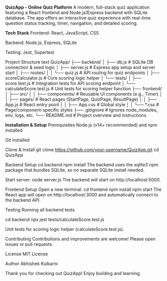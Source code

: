 **QuizApp - Online Quiz Platform**
A modern, full-stack quiz application featuring a React frontend and Node.js/Express backend with SQLite database. 
The app offers an interactive quiz experience with real-time question status tracking, timer, navigation, and detailed scoring.

**Tech Stack**
Frontend: React, JavaScript, CSS

Backend: Node.js, Express, SQLite

Testing: Jest, Supertest

Project Structure
text
QuizApp/
 ├── backend/
 │    ├── db.js                  # SQLite DB connection & seed logic
 │    ├── server.js              # Express app setup and server start
 │    ├── routes/
 │    │    └── quiz.js           # API routing for quiz endpoints
 │    ├── scoreCalculator.js     # Core scoring logic helper
 │    └── tests/
 │         ├── score.test.js          # Integration tests for API scoring endpoint
 │         └── calculateScore.test.js # Unit tests for scoring helper function
 ├── frontend/
 │    ├── src/
 │    │    ├── components/       # Reusable UI components (e.g., Timer)
 │    │    ├── pages/            # React pages (StartPage, QuizPage, ResultPage)
 │    │    ├── App.js            # React entry point
 │    │    ├── App.css           # Global style
 │    │    └── *.css             # Page/component-specific styles
 ├── .gitignore                 # Ignores node_modules, env, logs, etc.
 └── README.md                  # Project overview and instructions
 
**Installation & Setup**
Prerequisites
Node.js (v14+ recommended) and npm installed

Git installed

Clone & Install
git clone https://github.com/your-username/QuizApp.git
cd QuizApp

Backend Setup
cd backend
npm install
The backend uses the sqlite3 npm package that bundles SQLite, so no separate SQLite install needed.

Start server:
node server.js
The backend will start on http://localhost:5000.

Frontend Setup
Open a new terminal:
cd frontend
npm install
npm start
The React app will open on http://localhost:3000 and automatically connect to the backend API.


Testing
Running all backend tests

cd backend
npx jest tests/calculateScore.test.js  

Unit tests for scoring logic helper (calculateScore.test.js).


Contributing
Contributions and improvements are welcome! Please open issues or pull requests.

License
MIT License

Author
Abhishek Kulkarni

Thank you for checking out QuizApp! Enjoy building and learning.
